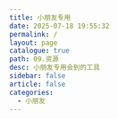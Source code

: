 ```yaml
---
title: 小朋友专用
date: 2025-07-18 19:55:32
permalink: /
layout: page
catalogue: true
path: 09.资源
desc: 小朋友专用会到的工具
sidebar: false
article: false
categories:
  - 小朋友
---
```

